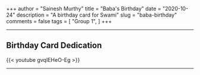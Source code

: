 +++
author = "Sainesh Murthy"
title = "Baba's Birthday"
date = "2020-10-24"
description = "A birthday card for Swami"
slug = "baba-birthday"
comments = false
tags = [
    "Group 1",
]
+++

---

## Birthday Card Dedication

{{< youtube gvqIEHeO-Eg >}}

---